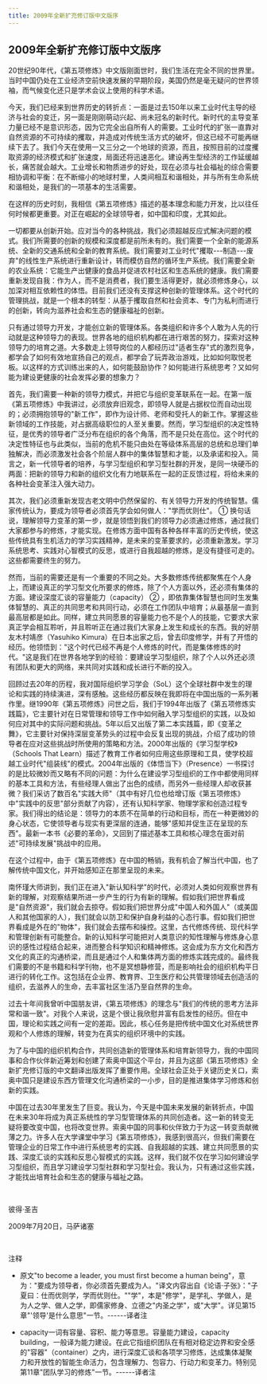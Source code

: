 ```yaml
---
title: 2009年全新扩充修订版中文版序
---
```


2009年全新扩充修订版中文版序
----------------------------

20世纪90年代，《第五项修炼》中文版刚面世时，我们生活在完全不同的世界里。当时中国仍处在工业经济空前快速发展的早期阶段，美国仍然是毫无疑问的世界领袖，而气候变化还只是学术会议上使用的科学术语。

今天，我们已经来到世界历史的转折点：一面是过去150年以来工业时代主导的经济与社会的变迁，另一面是刚刚萌动兴起、尚未冠名的新时代。新时代的主导变革力量已经不是意识形态，因为它完全出自所有人的需要。工业时代的扩张一直靠对自然资源的不可持续的攫取，并造成对传统生活方式的破坏，但这已经不可能再继续下去了。我们今天在使用一又三分之一个地球的资源，而且，按照目前的过度攫取资源的经济模式和扩张速度，局面还将迅速恶化。建设再生型经济的工作延缓越长，痛苦就会越大。工业增长和物质进步的好处，现在必须与社会福祉的综合需要相协调和平衡：在不断缩小的地球村里，人类间相互和谐相处，并与所有生命系统和谐相处，是我们的一项基本的生活需要。

在这样的历史时刻，我相信《第五项修炼》描述的基本理念和能力开发，比以往任何时候都更重要。对正在崛起的全球领导者，如中国和印度，尤其如此。

一切都要从创新开始。应对当今的各种挑战，我们必须超越反应式解决问题的模式。我们所需要的创新的规模和深度都是前所未有的。我们需要一个全新的能源系统、全新的交通系统和全新的教育系统。我们需要对工业时代"攫取---制造---废弃"的线性生产系统进行重新设计，转而模仿自然的循环生产系统。我们需要全新的农业系统：它能生产出健康的食品并促进农村社区和生态系统的健康。我们需要重新发现自我：作为人，而不是消费者，我们要生活得更好，就必须修炼身心，以加深对相互依赖性的体悟。目前我们还没有支撑这种创新的管理体系。这个时代的管理挑战，就是一个根本的转型：从基于攫取自然和社会资本、专门为私利而进行的创新，转向为滋养社会和生态的健康福祉的创新。

只有通过领导力开发，才能创立新的管理体系。各类组织和许多个人敢为人先的行动就是这种领导力的表现。世界各地的组织机构都在进行艰苦的努力，探索对这种领导力的培育之道。大多数走上领导岗位的人都经历过"适者生存"式的激烈竞争，都学会了如何有效地宣扬自己的观点，都学会了玩弄政治游戏，比如如何取悦老板。以这样的方式训练出来的人，如何能鼓励协作？如何能进行系统思考？又如何能为建设更健康的社会发挥必要的想象力？

首先，我们需要一种新的领导力模式，并把它与组织变革联系在一起。在第一版《第五项修炼》中我讲过，必须放弃旧观念，即领导人就是占据权位而自动出现的；必须拥抱领导的"新工作"，即作为设计师、老师和受托人的新工作。掌握这些新领域的工作技能，对占据高级职位的人至关重要。然而，学习型组织的决定性特征，是优秀的领导者广泛分布在组织的各个角落，而不是只处在高位。这个时代的决定性特征也与此类似，当前的危机不能只由处在等级体系高层的总统和总理们单独解决，而必须激发社会各个阶层人群中的集体智慧和才能，以及承诺和投入。简言之，新一代领导者的培养，与学习型组织和学习型社群的开发，是同一块硬币的两面：把新的领导力和新的组织文化有力地联系在一起的正反馈过程，将给未来的各种社会变革注入强大动力。

其次，我们必须重新发现古老文明中仍然保留的、有关领导力开发的传统智慧。儒家传统认为，要成为领导者必须首先学会如何做人："学而优则仕"。
①
换句话说，理解领导力变革的第一步，就是领悟到我们的领导力必须通过修炼，通过我们大家都参与的修炼，才能实现。在修炼方面中国有各种各样丰富的历史传统，使这些传统具有生机活力的学习实践精神，是未来的变革要求的，必须重新激发。学习系统思考、实践对心智模式的反思，或进行自我超越的修炼，是没有捷径可走的。这些都需要终生的努力。

然而，当前的需要还是有一个重要的不同之处。大多数修炼传统都聚焦在个人身上，而建设真正的学习型文化所要求的修炼，除了个人方面以外，还必须有集体的方面。建设深度汇谈的容量能力（capacity）
②
，即依靠集体智慧也同时生发集体智慧的、真正的共同思考和共同行动，必须在工作团队中培育；从最基层一直到最高层都是如此。同样，建立共同愿景的容量能力也不是个人的技能，它要求大家真正学会相互聆听，并且聆听正在通过我们大家身上发生和成长的东西。我的好朋友木村靖彦（Yasuhiko
Kimura）在日本出家之后，曾去印度修学，并有了开悟的经历。他领悟到："这个时代已经不再是个人修炼的时代，而是集体修炼的时代。"这是我们在世界各地学到的经验：要建设学习型组织，除了个人以外还必须有团队和更大的网络，来共同对实践和成长进行不断的投入。

回顾过去20年的历程，我对国际组织学习学会（SoL）这个全球社群中发生的理论和实践的持续演进，深有感触。这些经历都反映在我即将在中国出版的一系列著作里。继1990年《第五项修炼》问世之后，我们于1994年出版了《第五项修炼实践篇》，它主要针对在日常管理和领导工作中如何融入学习型组织的实践，以及如何应对其中的实际问题和挑战。5年以后又出版了第二本实践篇，即《变革之舞》，它主要针对保持深层变革势头的过程中会反复出现的挑战，介绍了成功的领导者在应对这些挑战时所使用的策略和方法。2000年出版的《学习型学校》（Schools
That
Learn）描述了教育工作者如何应用这些原理和工具，使学校超越工业时代"组装线"的模式。2004年出版的《体悟当下》（Presence）一书探讨的是比较微妙而又略有不同的问题：为什么在建设学习型组织的工作中都使用同样的基本工具和方法，有些经理人做出了出色的成绩，而另外一些经理人却收获甚微？我们采访了数百名"实践大师"（其中有好几位也给增订版《第五项修炼》中"实践中的反思"部分贡献了内容），还有认知科学家、物理学家和创造过程专家。我们得出的结论是：领导力的本质不在简单的行动和目标，而在一种更微妙的身心状态，它使领导者与现实有更深层的连通，能够"感知并促生正在呈现的东西"。最新一本书《必要的革命》，又回到了描述基本工具和核心理念在面对前述"可持续发展"挑战中的应用。

在这个过程中，由于《第五项修炼》在中国的畅销，我有机会了解当代中国，也了解传统中国文化，并开始感知正在那里呈现的未来。

南怀瑾大师讲到，我们正在进入"新认知科学"的时代，必须对人类如何观察世界有新的理解，对观察结果所进一步产生的行为有新的理解。假如我们把世界看成是"自然资源"，我们就会去掠夺。假如我们把世界分成"中国人和外国人"（或美国人和其他国家的人），我们就会以防卫和保护自身利益的心态行事。假如我们把世界看成是外在的"物体"，我们就会去摆布和操控。这里，古代修炼传统、现代科学和管理创新有可能整合。新的认知科学可能把对人类意识的知性理解与修炼身心意识的感性过程结合起来，进而整合科学知识和精神修炼。这会成为东方文化和西方文化的真正的沟通桥梁，而且是通过个人和集体两方面的修炼实践完成的。最终我们需要的不是书籍和科学刊物，也不是冥想静修营，而是影响社会的组织机构平日进行的转化工作。这包括在企业界、教育界、卫生医疗和公共管理领域去创造活的组织，去滋养人的生命，去丰富社区生活乃至自然界的生命。

过去十年间我曾听中国朋友讲，《第五项修炼》的理念与"我们的传统的思考方法非常和谐一致"。对我个人来说，这是个很让我欣慰并富有启发性的经历。但在中国，理论和实践之间有一定的差距。因此，核心任务是把传统中国文化对系统世界观和个人修炼的理解，转变为在真实的组织环境中的实践。

为了与中国的组织机构合作，共同创造新的管理体系和培育新领导力，我的中国同事和合作伙伴新近筹划和创建了索奥中国这个平台，并且为这部《第五项修炼》全新扩充修订版的中文翻译出版发挥了重要作用。全球社会正处于关键历史关口，索奥中国只是建设东西方管理文化沟通桥梁的一小步，目的是推进集体学习修炼和创新的实践。

中国在过去30年里发生了巨变。我认为，今天是中国未来发展的新转折点，中国在未来30年将成为真正系统性的学习型管理体系的共同创造者。这一新的转变无疑将要改变中国，也将改变世界。索奥中国的同事和伙伴致力于为这一转变贡献微薄之力。许多人在大学课堂中学习《第五项修炼》，我感到很高兴，但我们需要在管理企业的日常工作中进行系统思考的实践、自我超越的实践、建立共同愿景的实践、深度汇谈的实践和反思心智模式的实践。这样，我们就不仅在学习如何建设学习型组织，而且学习建设学习型社群和学习型社会。我认为，只有通过这些实践，才能找出培育社会和生态的健康与福祉之路。

 

彼得·圣吉

2009年7月20日，马萨诸塞

 

注释

-   原文"to become a leader, you must first become a human
    being"，意为："要成为领导者，你必须首先要成为人。"译文内容出自《论语·子张》："子夏曰：仕而优则学，学而优则仕。""学"，本是"修学"，是学礼、学做人，是为人之学、做人之学，即儒家修身、立德之"内圣之学"，或"大学"。详见第15章"'领导'是什么意思"一节。------译者注

-   capacity一词有容量、容积、能力等意思。容量能力建设，capacity
    building，一般译为能力建设。在此它指组织团队在有相对稳定边界和安全感的"容器"（container）之内，进行深度汇谈和各项学习修炼，达成集体凝聚力和开放性的智能生命活力，包含理解力、包容力、行动力和变革力。特别见第11章"团队学习的修炼"一节。------译者注
